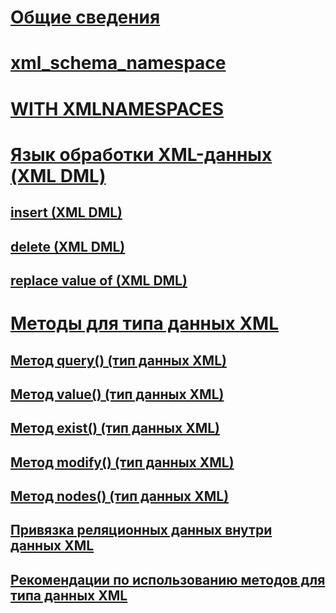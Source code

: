 # [Общие сведения](xml-transact-sql.md)  
# [xml_schema_namespace](xml-schema-namespace.md)  
# [WITH XMLNAMESPACES](with-xmlnamespaces.md)  
# [Язык обработки XML-данных (XML DML)](xml-data-modification-language-xml-dml.md)  
## [insert (XML DML)](insert-xml-dml.md)  
## [delete (XML DML)](delete-xml-dml.md)  
## [replace value of (XML DML)](replace-value-of-xml-dml.md)  
# [Методы для типа данных XML](xml-data-type-methods.md)  
## [Метод query() (тип данных XML)](query-method-xml-data-type.md)  
## [Метод value() (тип данных XML)](value-method-xml-data-type.md)  
## [Метод exist() (тип данных XML)](exist-method-xml-data-type.md)  
## [Метод modify() (тип данных XML)](modify-method-xml-data-type.md)  
## [Метод nodes() (тип данных XML)](nodes-method-xml-data-type.md)  
## [Привязка реляционных данных внутри данных XML](binding-relational-data-inside-xml-data.md)  
## [Рекомендации по использованию методов для типа данных XML](guidelines-for-using-xml-data-type-methods.md)  

